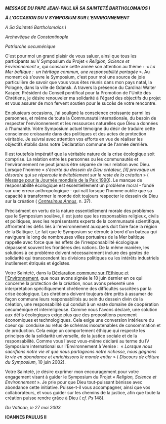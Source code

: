 ***MESSAGE DU PAPE JEAN-PAUL II******À SA SAINTETÉ BARTHOLOMAIOS I***

***À L'OCCASION DU V SYMPOSIUM SUR L'ENVIRONNEMENT***

*A Sa Sainteté Bartholomaios I*

*Archevêque de Constantinople*

*Patriarche oecuménique*

C'est pour moi un grand plaisir de vous saluer, ainsi que tous les participants au V Symposium du Projet « *Religion, Science et Environnement* », qui consacre cette année son attention au thème :  « *La Mer baltique :  un héritage commun, une responsabilité partagée* ». Au moment où s'ouvre le Symposium, c'est pour moi une source de joie particulière de savoir que vous vous êtes réunis dans mon pays natal, la Pologne, dans la ville de Gdansk. A travers la présence du Cardinal Walter Kasper, Président du Conseil pontifical pour la Promotion de l'Unité des Chrétiens, je désire renouveler ma solidarité à l'égard des objectifs du projet et vous assurer de mon fervent soutien pour le succès de votre rencontre.

En plusieurs occasions, j'ai souligné la conscience croissante parmi les personnes, et même de toute la Communauté internationale, du besoin de respecter l'environnement et les ressources naturelles que Dieu a données à l'humanité. Votre Symposium actuel témoigne du désir de traduire cette conscience croissante dans des politiques et des actes de protection véritable. Je suivrai avec attention vos efforts en vue de réaliser les objectifs établis dans notre Déclaration commune de l'année dernière.

Il est toutefois impératif que la véritable nature de la crise écologique soit comprise. La relation entre les personnes ou les communautés et l'environnement ne peut jamais être séparée de leur relation avec Dieu. Lorsque l'homme « *s'écarte du dessein de Dieu créateur, [il] provoque un désordre qui se répercute inévitablement sur le reste de la création* » ( [Message pour la Journée mondiale de la Paix 1990](/content/john-paul-ii/fr/messages/peace/documents/hf_jp-ii_mes_19891208_xxiii-world-day-for-peace.html)). Le manque de responsabilité écologique est essentiellement un problème moral - fondé sur une erreur anthropologique - qui naît lorsque l'homme oublie que sa capacité à transformer le monde doit toujours respecter le dessein de Dieu sur la création ( *[Centesimus Annus](/content/john-paul-ii/fr/encyclicals/documents/hf_jp-ii_enc_01051991_centesimus-annus.html)*, n. 37).

Précisément en vertu de la nature essentiellement morale des problèmes que le Symposium soulève, il est juste que les responsables religieux, civils et politiques, avec les représentants experts de la communauté scientifique, affrontent les défis liés à l'environnement auxquels doit faire face la région de la Baltique. Le fait que le Symposium se déroule à bord d'un bateau qui naviguera le long de nombreuses villes portuaires de la Mer baltique rappelle avec force que les effets de l'irresponsabilité écologique dépassent souvent les frontières des nations. De la même manière, les solutions à ce problème doivent nécessairement inclure des gestes de solidarité qui transcendent les divisions politiques ou les intérêts industriels inutilement étriqués et égoïstes.

Votre Sainteté, dans la [Déclaration commune sur l'Ethique et l'Environnement](/content/john-paul-ii/fr/speeches/2002/june/documents/hf_jp-ii_spe_20020610_venice-declaration.html), que nous avons signée le 10 juin dernier en ce qui concerne la protection de la création, nous avons présenté une interprétation spécifiquement chrétienne des difficultés suscitées par la crise écologique. Les chrétiens doivent toujours être prêts à assumer de façon commune leurs responsabilités au sein du dessein divin de la création, une responsabilité qui conduit à un vaste domaine de coopération oecuménique et interreligieuse. Comme nous l'avons déclaré, une solution aux défis écologiques exige plus que des propositions purement économiques et technologiques. Cela exige une conversion intérieure du coeur qui conduise au refus de schémas insoutenables de consommation et de production. Cela exige un comportement éthique qui respecte les principes de la solidarité universelle, de la justice sociale et de la responsabilité. Comme vous l'avez vous-même déclaré au terme du IV Symposium international sur l'Environnement à Venise :  « *Lorsque nous sacrifions notre vie et que nous partageons notre richesse, nous gagnons la vie en abondance et enrichissons le monde entier* » ( *Discours de clôture du Symposium*, 10 juin 2002).

Votre Sainteté, je désire exprimer mon encouragement pour votre engagement visant à guider le Symposium du Projet « *Religion, Science et Environnement* ». Je prie pour que Dieu tout-puissant bénisse avec abondance cette initiative. Puisse-t-il vous accompagner, ainsi que vos collaborateurs, et vous guider sur les chemins de la justice, afin que toute la création puisse rendre grâce à Dieu ( *cf.* *Ps* 148).

*Du Vatican, le 27 mai 2003*

**IOANNES PAULUS II**